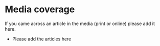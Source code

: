 # Media coverage

If you came across an article in the media (print or online) please add it here.


*  Please add the articles here
